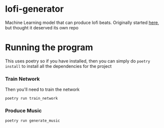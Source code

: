 # lofi-generator
Machine Learning model that can produce lofi beats. Originally started [here](https://github.com/luna215/mcahine-learning-projects/tree/main/lofi-generator), but thought it deserved its own repo

# Running the program
This uses poetry so if you have installed, then you can simply do `poetry install` to install all the dependencies for the project

### Train Network
Then you'll need to train the network
```
poetry run train_network
```

### Produce Music
```
poetry run generate_music
```